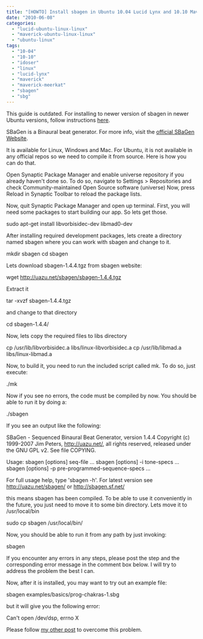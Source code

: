 ```yaml
---
title: "[HOWTO] Install sbagen in Ubuntu 10.04 Lucid Lynx and 10.10 Maverick Meerkat"
date: "2010-06-08"
categories: 
  - "lucid-ubuntu-linux-linux"
  - "maverick-ubuntu-linux-linux"
  - "ubuntu-linux"
tags: 
  - "10-04"
  - "10-10"
  - "idoser"
  - "linux"
  - "lucid-lynx"
  - "maverick"
  - "maverick-meerkat"
  - "sbagen"
  - "sbg"
---
```


This guide is outdated. For installing to newer version of sbagen in newer Ubuntu versions, follow instructions [here](http://www.khattam.info/howto-install-sbagen-in-ubuntu-14-04-trusty-tahr-2015-07-21.html).

SBaGen is a Binaural beat generator. For more info, visit the [official SBaGen Website](http://uazu.net/sbagen).

It is available for Linux, Windows and Mac. For Ubuntu, it is not available in any official repos so we need to compile it from source. Here is how you can do that.

Open Synaptic Package Manager and enable universe repository if you already haven't done so. To do so, navigate to Settings > Repositories and check Community-maintained Open Source software (universe) Now, press Reload in Synaptic Toolbar to reload the package lists.

Now, quit Synaptic Package Manager and open up terminal. First, you will need some packages to start building our app. So lets get those.

sudo apt-get install libvorbisidec-dev libmad0-dev

After installing required development packages, lets create a directory named sbagen where you can work with sbagen and change to it.

mkdir sbagen
cd sbagen

Lets download sbagen-1.4.4.tgz from sbagen website:

wget http://uazu.net/sbagen/sbagen-1.4.4.tgz 

Extract it

tar -xvzf sbagen-1.4.4.tgz

and change to that directory

cd sbagen-1.4.4/

Now, lets copy the required files to libs directory

cp /usr/lib/libvorbisidec.a libs/linux-libvorbisidec.a 
cp /usr/lib/libmad.a libs/linux-libmad.a 

Now, to build it, you need to run the included script called mk. To do so, just execute:

./mk

Now if you see no errors, the code must be compiled by now. You should be able to run it by doing a:

./sbagen

If you see an output like the following:

SBaGen - Sequenced Binaural Beat Generator, version 1.4.4
Copyright (c) 1999-2007 Jim Peters, http://uazu.net/, all rights 
  reserved, released under the GNU GPL v2. See file COPYING.

Usage: sbagen \[options\] seq-file ...
       sbagen \[options\] -i tone-specs ...
       sbagen \[options\] -p pre-programmed-sequence-specs ...

For full usage help, type 'sbagen -h'.  For latest version see
http://uazu.net/sbagen/ or http://sbagen.sf.net/

this means sbagen has been compiled. To be able to use it conveniently in the future, you just need to move it to some bin directory. Lets move it to /usr/local/bin

sudo cp sbagen /usr/local/bin/ 

Now, you should be able to run it from any path by just invoking:

sbagen

If you encounter any errors in any steps, please post the step and the corresponding error message in the comment box below. I will try to address the problem the best I can.

Now, after it is installed, you may want to try out an example file:

sbagen examples/basics/prog-chakras-1.sbg 

but it will give you the following error:

Can't open /dev/dsp, errno X

Please follow [my other post](http://www.khattam.info/2010/06/09/solved-cant-open-devdsp-in-ubuntu-10-10-maverick-meerkat/) to overcome this problem.
